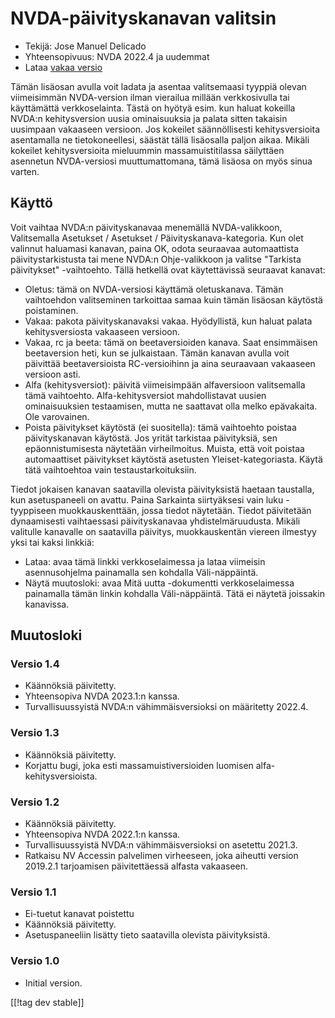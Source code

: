 # NVDA-päivityskanavan valitsin #

* Tekijä: Jose Manuel Delicado
* Yhteensopivuus: NVDA 2022.4 ja uudemmat
* Lataa [vakaa versio][1]

Tämän lisäosan avulla voit ladata ja asentaa valitsemaasi tyyppiä olevan
viimeisimmän NVDA-version ilman vierailua millään verkkosivulla tai
käyttämättä verkkoselainta. Tästä on hyötyä esim. kun haluat kokeilla NVDA:n
kehitysversion uusia ominaisuuksia ja palata sitten takaisin uusimpaan
vakaaseen versioon. Jos kokeilet säännöllisesti kehitysversioita asentamalla
ne tietokoneellesi, säästät tällä lisäosalla paljon aikaa. Mikäli kokeilet
kehitysversioita mieluummin massamuistitilassa säilyttäen asennetun
NVDA-versiosi muuttumattomana, tämä lisäosa on myös sinua varten.

## Käyttö

Voit vaihtaa NVDA:n päivityskanavaa menemällä NVDA-valikkoon, Valitsemalla
Asetukset / Asetukset / Päivityskanava-kategoria. Kun olet valinnut
haluamasi kanavan, paina OK, odota seuraavaa automaattista
päivitystarkistusta tai mene NVDA:n Ohje-valikkoon ja valitse "Tarkista
päivitykset" -vaihtoehto. Tällä hetkellä ovat käytettävissä seuraavat
kanavat:

* Oletus: tämä on NVDA-versiosi käyttämä oletuskanava. Tämän vaihtoehdon
  valitseminen  tarkoittaa samaa kuin tämän lisäosan käytöstä poistaminen.
* Vakaa: pakota päivityskanavaksi vakaa. Hyödyllistä, kun haluat palata
  kehitysversiosta vakaaseen versioon.
* Vakaa, rc ja beeta: tämä on beetaversioiden kanava. Saat ensimmäisen
  beetaversion heti, kun se julkaistaan. Tämän kanavan avulla voit päivittää
  beetaversioista RC-versioihinn ja aina seuraavaan vakaaseen versioon asti.
* Alfa (kehitysversiot): päivitä viimeisimpään alfaversioon valitsemalla
  tämä vaihtoehto. Alfa-kehitysversiot mahdollistavat uusien ominaisuuksien
  testaamisen, mutta ne saattavat olla melko epävakaita. Ole varovainen.
* Poista päivitykset käytöstä (ei suositella): tämä vaihtoehto poistaa
  päivityskanavan käytöstä. Jos yrität tarkistaa päivityksiä, sen
  epäonnistumisesta näytetään virheilmoitus. Muista, että voit poistaa
  automaattiset päivitykset käytöstä asetusten Yleiset-kategoriasta. Käytä
  tätä vaihtoehtoa vain testaustarkoituksiin.

Tiedot jokaisen kanavan saatavilla olevista päivityksistä haetaan taustalla,
kun asetuspaneeli on avattu. Paina Sarkainta siirtyäksesi vain luku
-tyyppiseen muokkauskenttään, jossa tiedot näytetään. Tiedot päivitetään
dynaamisesti vaihtaessasi päivityskanavaa yhdistelmäruudusta. Mikäli
valitulle kanavalle on saatavilla päivitys, muokkauskentän viereen ilmestyy
yksi tai kaksi linkkiä:

* Lataa: avaa tämä linkki verkkoselaimessa ja lataa viimeisin asennusohjelma
  painamalla sen kohdalla Väli-näppäintä.
* Näytä muutosloki: avaa Mitä uutta -dokumentti verkkoselaimessa painamalla
  tämän linkin kohdalla Väli-näppäintä. Tätä ei näytetä joissakin kanavissa.

## Muutosloki

### Versio 1.4

* Käännöksiä päivitetty.
* Yhteensopiva NVDA 2023.1:n kanssa.
* Turvallisuussyistä NVDA:n vähimmäisversioksi on määritetty 2022.4.

### Versio 1.3

* Käännöksiä päivitetty.
* Korjattu bugi, joka esti massamuistiversioiden luomisen
  alfa-kehitysversioista.

### Versio 1.2

* Käännöksiä päivitetty.
* Yhteensopiva NVDA 2022.1:n kanssa.
* Turvallisuussyistä NVDA:n vähimmäisversioksi on asetettu 2021.3.
* Ratkaisu NV Accessin palvelimen virheeseen, joka aiheutti version 2019.2.1
  tarjoamisen päivitettäessä alfasta vakaaseen.

### Versio 1.1

* Ei-tuetut kanavat poistettu
* Käännöksiä päivitetty.
* Asetuspaneeliin lisätty tieto saatavilla olevista päivityksistä.

### Versio 1.0

* Initial version.

[[!tag dev stable]]

[1]: https://addons.nvda-project.org/files/get.php?file=updateChannel

